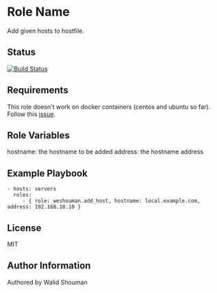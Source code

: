 Role Name
=========

Add given hosts to hostfile.

Status
------
[![Build Status](https://travis-ci.org/weshouman/ansible-role-add-host.svg?branch=master)](https://travis-ci.org/weshouman/ansible-role-add-host)

Requirements
------------

This role doesn't work on docker containers (centos and ubuntu so far). Follow this [issue](https://github.com/ansible/molecule/issues/2060).

Role Variables
--------------

hostname: the hostname to be added
address: the hostname address

Example Playbook
----------------

    - hosts: servers
      roles:
         - { role: weshouman.add_host, hostname: local.example.com, address: 192.168.10.10 }

License
-------

MIT

Author Information
------------------

Authored by Walid Shouman

